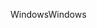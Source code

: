<span data-ttu-id="30004-101">Windows</span><span class="sxs-lookup"><span data-stu-id="30004-101">Windows</span></span>